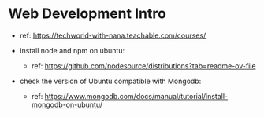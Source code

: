 # Web Development Intro
  - ref: https://techworld-with-nana.teachable.com/courses/

- install node and npm on ubuntu:
  - ref: https://github.com/nodesource/distributions?tab=readme-ov-file

- check the version of Ubuntu compatible with Mongodb:
  - ref: https://www.mongodb.com/docs/manual/tutorial/install-mongodb-on-ubuntu/